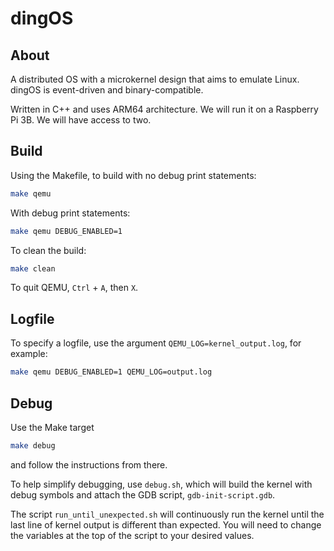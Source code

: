 # dingOS

## About

A distributed OS with a microkernel design that aims to emulate Linux. dingOS is event-driven and binary-compatible.

Written in C++ and uses ARM64 architecture. We will run it on a Raspberry Pi 3B. We will have access to two.

## Build

Using the Makefile, to build with no debug print statements:

```sh
make qemu
```

With debug print statements:

```sh
make qemu DEBUG_ENABLED=1
```

To clean the build:

```sh
make clean
```

To quit QEMU, `Ctrl` + `A`, then `X`.

## Logfile

To specify a logfile, use the argument `QEMU_LOG=kernel_output.log`, for example:

```sh
make qemu DEBUG_ENABLED=1 QEMU_LOG=output.log
```

## Debug

Use the Make target

```sh
make debug
```

and follow the instructions from there.

To help simplify debugging, use `debug.sh`, which will build the kernel with debug symbols and attach the GDB script, `gdb-init-script.gdb`.

The script `run_until_unexpected.sh` will continuously run the kernel until the last line of kernel output is different than expected. You will need to change the variables at the top of the script to your desired values.
